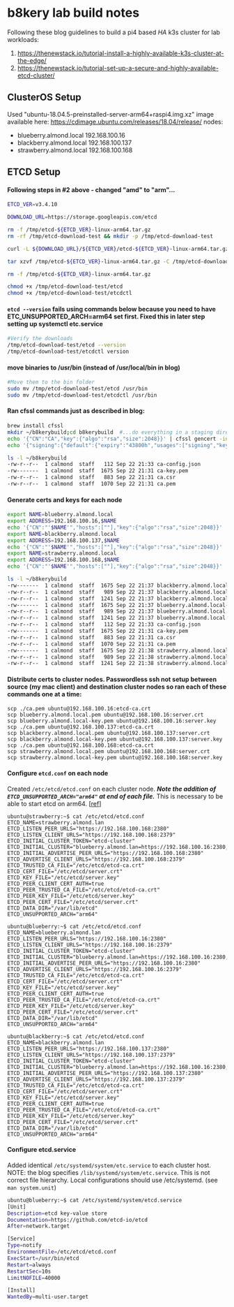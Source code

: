 # b8kery lab build notes
Following these blog guidelines to build a pi4 based *HA* k3s cluster for lab workloads:
1. https://thenewstack.io/tutorial-install-a-highly-available-k3s-cluster-at-the-edge/
1. https://thenewstack.io/tutorial-set-up-a-secure-and-highly-available-etcd-cluster/

## ClusterOS Setup
Used "ubuntu-18.04.5-preinstalled-server-arm64+raspi4.img.xz" image available here: https://cdimage.ubuntu.com/releases/18.04/release/
nodes:
  * blueberry.almond.local 192.168.100.16
  * blackberry.almond.local 192.168.100.137
  * strawberry.almond.local 192.168.100.168

## ETCD Setup
#### Following steps in #2 above - changed "amd" to "arm"...
```bash
ETCD_VER=v3.4.10

DOWNLOAD_URL=https://storage.googleapis.com/etcd

rm -f /tmp/etcd-${ETCD_VER}-linux-arm64.tar.gz
rm -rf /tmp/etcd-download-test && mkdir -p /tmp/etcd-download-test

curl -L ${DOWNLOAD_URL}/${ETCD_VER}/etcd-${ETCD_VER}-linux-arm64.tar.gz -o /tmp/etcd-${ETCD_VER}-linux-arm64.tar.gz

tar xzvf /tmp/etcd-${ETCD_VER}-linux-arm64.tar.gz -C /tmp/etcd-download-test --strip-components=1

rm -f /tmp/etcd-${ETCD_VER}-linux-arm64.tar.gz

chmod +x /tmp/etcd-download-test/etcd
chmod +x /tmp/etcd-download-test/etcdctl
```
#### `etcd --version` fails using commands below because you need to have ETC_UNSUPPORTED_ARCH=arm64 set first. Fixed this in later step setting up systemctl etc.service
```bash
#Verify the downloads
/tmp/etcd-download-test/etcd --version
/tmp/etcd-download-test/etcdctl version
```

#### move binaries to /usr/bin (instead of /usr/local/bin in blog)
```bash
#Move them to the bin folder
sudo mv /tmp/etcd-download-test/etcd /usr/bin
sudo mv /tmp/etcd-download-test/etcdctl /usr/bin
```

#### Ran cfssl commands just as described in blog:
```bash
brew install cfssl
mkdir ~/b8kerybuild;cd b8kerybuild  #...do everything in a staging directory
echo '{"CN":"CA","key":{"algo":"rsa","size":2048}}' | cfssl gencert -initca - | cfssljson -bare ca -
echo '{"signing":{"default":{"expiry":"43800h","usages":["signing","key encipherment","server auth","client auth"]}}}' > ca-config.json
```

```bash
ls -l ~/b8kerybuild
-rw-r--r--  1 calmond  staff   112 Sep 22 21:33 ca-config.json
-rw-------  1 calmond  staff  1675 Sep 22 21:31 ca-key.pem
-rw-r--r--  1 calmond  staff   883 Sep 22 21:31 ca.csr
-rw-r--r--  1 calmond  staff  1070 Sep 22 21:31 ca.pem
```

#### Generate certs and keys for each node
```bash
export NAME=blueberry.almond.local
export ADDRESS=192.168.100.16,$NAME
echo '{"CN":"'$NAME'","hosts":[""],"key":{"algo":"rsa","size":2048}}' | cfssl gencert -config=ca-config.json -ca=ca.pem -ca-key=ca-key.pem -hostname="$ADDRESS" - | cfssljson -bare $NAME
export NAME=blackberry.almond.local
export ADDRESS=192.168.100.137,$NAME
echo '{"CN":"'$NAME'","hosts":[""],"key":{"algo":"rsa","size":2048}}' | cfssl gencert -config=ca-config.json -ca=ca.pem -ca-key=ca-key.pem -hostname="$ADDRESS" - | cfssljson -bare $NAME
export NAME=strawberry.almond.local
export ADDRESS=192.168.100.168,$NAME
echo '{"CN":"'$NAME'","hosts":[""],"key":{"algo":"rsa","size":2048}}' | cfssl gencert -config=ca-config.json -ca=ca.pem -ca-key=ca-key.pem -hostname="$ADDRESS" - | cfssljson -bare $NAME
```

```bash
ls -l ~/b8kerybuild
-rw-------  1 calmond  staff  1675 Sep 22 21:37 blackberry.almond.local-key.pem
-rw-r--r--  1 calmond  staff   989 Sep 22 21:37 blackberry.almond.local.csr
-rw-r--r--  1 calmond  staff  1241 Sep 22 21:37 blackberry.almond.local.pem
-rw-------  1 calmond  staff  1675 Sep 22 21:37 blueberry.almond.local-key.pem
-rw-r--r--  1 calmond  staff   989 Sep 22 21:37 blueberry.almond.local.csr
-rw-r--r--  1 calmond  staff  1241 Sep 22 21:37 blueberry.almond.local.pem
-rw-r--r--  1 calmond  staff   112 Sep 22 21:33 ca-config.json
-rw-------  1 calmond  staff  1675 Sep 22 21:31 ca-key.pem
-rw-r--r--  1 calmond  staff   883 Sep 22 21:31 ca.csr
-rw-r--r--  1 calmond  staff  1070 Sep 22 21:31 ca.pem
-rw-------  1 calmond  staff  1675 Sep 22 21:38 strawberry.almond.local-key.pem
-rw-r--r--  1 calmond  staff   989 Sep 22 21:38 strawberry.almond.local.csr
-rw-r--r--  1 calmond  staff  1241 Sep 22 21:38 strawberry.almond.local.pem
```

#### Distribute certs to cluster nodes. Passwordless ssh not setup between source (my mac client) and destination cluster nodes so ran each of these commands one at a time:
```
scp ./ca.pem ubuntu@192.168.100.16:etcd-ca.crt
scp blueberry.almond.local.pem ubuntu@192.168.100.16:server.crt
scp blueberry.almond.local-key.pem ubuntu@192.168.100.16:server.key
scp ./ca.pem ubuntu@192.168.100.137:etcd-ca.crt
scp blackberry.almond.local.pem ubuntu@192.168.100.137:server.crt
scp blackberry.almond.local-key.pem ubuntu@192.168.100.137:server.key
scp ./ca.pem ubuntu@192.168.100.168:etcd-ca.crt
scp strawberry.almond.local.pem ubuntu@192.168.100.168:server.crt
scp strawberry.almond.local-key.pem ubuntu@192.168.100.168:server.key
 ```

#### Configure `etcd.conf` on each node

Created `/etc/etcd/etcd.conf` on each cluster node.
***Note the addition of `ETCD_UNSUPPORTED_ARCH="arm64"` at end of each file.***
This is necessary to be able to start etcd on arm64. [[ref](https://github.com/etcd-io/etcd/issues/10677#issuecomment-558058616)]
```
ubuntu@strawberry:~$ cat /etc/etcd/etcd.conf
ETCD_NAME=strawberry.almond.lan
ETCD_LISTEN_PEER_URLS="https://192.168.100.168:2380"
ETCD_LISTEN_CLIENT_URLS="https://192.168.100.168:2379"
ETCD_INITIAL_CLUSTER_TOKEN="etcd-cluster"
ETCD_INITIAL_CLUSTER="blueberry.almond.lan=https://192.168.100.16:2380,blackberry.almond.lan=https://192.168.100.137:2380,strawberry.almond.lan=https://192.168.100.168:2380"
ETCD_INITIAL_ADVERTISE_PEER_URLS="https://192.168.100.168:2380"
ETCD_ADVERTISE_CLIENT_URLS="https://192.168.100.168:2379"
ETCD_TRUSTED_CA_FILE="/etc/etcd/etcd-ca.crt"
ETCD_CERT_FILE="/etc/etcd/server.crt"
ETCD_KEY_FILE="/etc/etcd/server.key"
ETCD_PEER_CLIENT_CERT_AUTH=true
ETCD_PEER_TRUSTED_CA_FILE="/etc/etcd/etcd-ca.crt"
ETCD_PEER_KEY_FILE="/etc/etcd/server.key"
ETCD_PEER_CERT_FILE="/etc/etcd/server.crt"
ETCD_DATA_DIR="/var/lib/etcd"
ETCD_UNSUPPORTED_ARCH="arm64"

ubuntu@blueberry:~$ cat /etc/etcd/etcd.conf
ETCD_NAME=blueberry.almond.lan
ETCD_LISTEN_PEER_URLS="https://192.168.100.16:2380"
ETCD_LISTEN_CLIENT_URLS="https://192.168.100.16:2379"
ETCD_INITIAL_CLUSTER_TOKEN="etcd-cluster"
ETCD_INITIAL_CLUSTER="blueberry.almond.lan=https://192.168.100.16:2380,blackberry.almond.lan=https://192.168.100.137:2380,strawberry.almond.lan=https://192.168.100.168:2380"
ETCD_INITIAL_ADVERTISE_PEER_URLS="https://192.168.100.16:2380"
ETCD_ADVERTISE_CLIENT_URLS="https://192.168.100.16:2379"
ETCD_TRUSTED_CA_FILE="/etc/etcd/etcd-ca.crt"
ETCD_CERT_FILE="/etc/etcd/server.crt"
ETCD_KEY_FILE="/etc/etcd/server.key"
ETCD_PEER_CLIENT_CERT_AUTH=true
ETCD_PEER_TRUSTED_CA_FILE="/etc/etcd/etcd-ca.crt"
ETCD_PEER_KEY_FILE="/etc/etcd/server.key"
ETCD_PEER_CERT_FILE="/etc/etcd/server.crt"
ETCD_DATA_DIR="/var/lib/etcd"
ETCD_UNSUPPORTED_ARCH="arm64"

ubuntu@blackberry:~$ cat /etc/etcd/etcd.conf
ETCD_NAME=blackberry.almond.lan
ETCD_LISTEN_PEER_URLS="https://192.168.100.137:2380"
ETCD_LISTEN_CLIENT_URLS="https://192.168.100.137:2379"
ETCD_INITIAL_CLUSTER_TOKEN="etcd-cluster"
ETCD_INITIAL_CLUSTER="blueberry.almond.lan=https://192.168.100.16:2380,blackberry.almond.lan=https://192.168.100.137:2380,strawberry.almond.lan=https://192.168.100.168:2380"
ETCD_INITIAL_ADVERTISE_PEER_URLS="https://192.168.100.137:2380"
ETCD_ADVERTISE_CLIENT_URLS="https://192.168.100.137:2379"
ETCD_TRUSTED_CA_FILE="/etc/etcd/etcd-ca.crt"
ETCD_CERT_FILE="/etc/etcd/server.crt"
ETCD_KEY_FILE="/etc/etcd/server.key"
ETCD_PEER_CLIENT_CERT_AUTH=true
ETCD_PEER_TRUSTED_CA_FILE="/etc/etcd/etcd-ca.crt"
ETCD_PEER_KEY_FILE="/etc/etcd/server.key"
ETCD_PEER_CERT_FILE="/etc/etcd/server.crt"
ETCD_DATA_DIR="/var/lib/etcd"
ETCD_UNSUPPORTED_ARCH="arm64"
```

#### Configure etcd.service
Added identical `/etc/systemd/system/etc.service` to each cluster host.
NOTE: the blog specifies `/lib/systemd/system/etc.service`. This is not correct file hierarchy. Local configurations should use /etc/systemd. (see `man system.unit`)
```bash
ubuntu@blueberry:~$ cat /etc/systemd/system/etcd.service
[Unit]
Description=etcd key-value store
Documentation=https://github.com/etcd-io/etcd
After=network.target

[Service]
Type=notify
EnvironmentFile=/etc/etcd/etcd.conf
ExecStart=/usr/bin/etcd
Restart=always
RestartSec=10s
LimitNOFILE=40000

[Install]
WantedBy=multi-user.target
```
